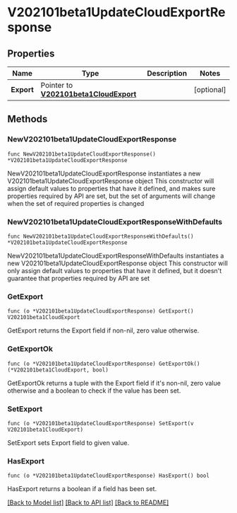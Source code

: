 # V202101beta1UpdateCloudExportResponse

## Properties

Name | Type | Description | Notes
------------ | ------------- | ------------- | -------------
**Export** | Pointer to [**V202101beta1CloudExport**](V202101beta1CloudExport.md) |  | [optional] 

## Methods

### NewV202101beta1UpdateCloudExportResponse

`func NewV202101beta1UpdateCloudExportResponse() *V202101beta1UpdateCloudExportResponse`

NewV202101beta1UpdateCloudExportResponse instantiates a new V202101beta1UpdateCloudExportResponse object
This constructor will assign default values to properties that have it defined,
and makes sure properties required by API are set, but the set of arguments
will change when the set of required properties is changed

### NewV202101beta1UpdateCloudExportResponseWithDefaults

`func NewV202101beta1UpdateCloudExportResponseWithDefaults() *V202101beta1UpdateCloudExportResponse`

NewV202101beta1UpdateCloudExportResponseWithDefaults instantiates a new V202101beta1UpdateCloudExportResponse object
This constructor will only assign default values to properties that have it defined,
but it doesn't guarantee that properties required by API are set

### GetExport

`func (o *V202101beta1UpdateCloudExportResponse) GetExport() V202101beta1CloudExport`

GetExport returns the Export field if non-nil, zero value otherwise.

### GetExportOk

`func (o *V202101beta1UpdateCloudExportResponse) GetExportOk() (*V202101beta1CloudExport, bool)`

GetExportOk returns a tuple with the Export field if it's non-nil, zero value otherwise
and a boolean to check if the value has been set.

### SetExport

`func (o *V202101beta1UpdateCloudExportResponse) SetExport(v V202101beta1CloudExport)`

SetExport sets Export field to given value.

### HasExport

`func (o *V202101beta1UpdateCloudExportResponse) HasExport() bool`

HasExport returns a boolean if a field has been set.


[[Back to Model list]](../README.md#documentation-for-models) [[Back to API list]](../README.md#documentation-for-api-endpoints) [[Back to README]](../README.md)


